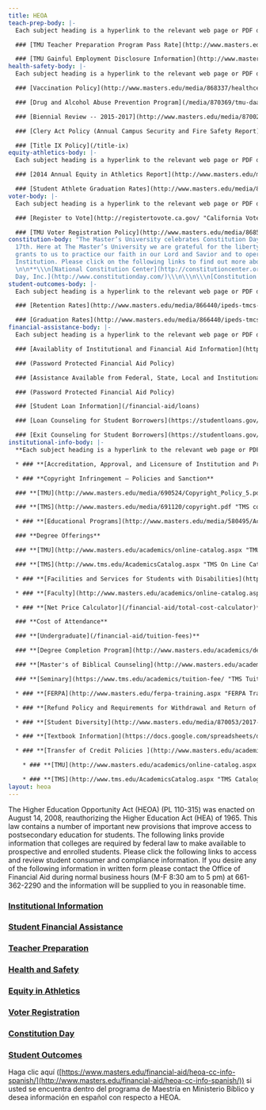 ```yaml
---
title: HEOA
teach-prep-body: |-
  Each subject heading is a hyperlink to the relevant web page or PDF document. Please click subject heading to access consumer information. Certain links are password protected. If you require access to password protected links please request username and passwords from your departments Vice President.

  ### [TMU Teacher Preparation Program Pass Rate](http://www.masters.edu/media/870054/titleii-2014-15-annualrpt.pdf "Annual Report Card 2016")

  ### [TMU Gainful Employment Disclosure Information](http://www.masters.edu/media/870057/131206-gedt-2017.html "TMU Gainful Employment")
health-safety-body: |-
  Each subject heading is a hyperlink to the relevant web page or PDF document. Please click subject heading to access consumer information.

  ### [Vaccination Policy](http://www.masters.edu/media/868337/healthcenter_vaccinepolicy.pdf "2015 Vaccine Policy")

  ### [Drug and Alcohol Abuse Prevention Program](/media/870369/tmu-daapp-2017-2018-4.pdf)

  ### [Biennial Review -- 2015-2017](http://www.masters.edu/media/870023/2015-17-biennial-report.pdf "2015-17 Biennial Report.pdf (1)")

  ### [Clery Act Policy (Annual Campus Security and Fire Safety Report)](/campus-safety)

  ### [Title IX Policy](/title-ix)
equity-athletics-body: |-
  Each subject heading is a hyperlink to the relevant web page or PDF document. Please click subject heading to access consumer information.

  ### [2014 Annual Equity in Athletics Report](http://www.masters.edu/media/866437/eada_data-2014.pdf "2014 EADA")

  ### [Student Athlete Graduation Rates](http://www.masters.edu/media/866439/ftf-athlete-grad-rates-2005-08-cohorts-male-and-female-sep-14-15.pdf "2015 Athletic Grad Rates")
voter-body: |-
  Each subject heading is a hyperlink to the relevant web page or PDF document. Please click subject heading to access consumer information.

  ### [Register to Vote](http://registertovote.ca.gov/ "California Voter Registration")

  ### [TMU Voter Registration Policy](http://www.masters.edu/media/868519/student-voter-registration-policy.pdf "Student Voter Registration Policy.pdf")
constitution-body: "The Master’s University celebrates Constitution Day every Sept.
  17th. Here at The Master’s University we are grateful for the liberty the Constitution
  grants to us to practice our faith in our Lord and Savior and to operate as a Christian
  Institution. Please click on the following links to find out more about our Constitution.
  \n\n**\\\n[National Constitution Center](http://constitutioncenter.org/constitutionday/)\\\n\\\n\\\n[Constitution
  Day, Inc.](http://www.constitutionday.com/)\\\n\\\n\\\n[Constitution Facts](http://constitutionday.cc/)**"
student-outcomes-body: |-
  Each subject heading is a hyperlink to the relevant web page or PDF document. Please click subject heading to access consumer information.

  ### [Retention Rates](http://www.masters.edu/media/866440/ipeds-tmcs-institution-profile-2013-14.pdf "2015 Student Outcomes Grad and Retention")

  ### [Graduation Rates](http://www.masters.edu/media/866440/ipeds-tmcs-institution-profile-2013-14.pdf "2015 Student Outcomes Grad and Retention")
financial-assistance-body: |-
  Each subject heading is a hyperlink to the relevant web page or PDF document. Please click subject heading to access consumer information. Certain links on this site are password protected. If you require access to password protected links please request username and passwords from your departments Vice President.

  ### [Availablity of Institutional and Financial Aid Information](http://www.masters.edu/academics/online-catalog.aspx "TMC On Line Catalog")

  ### (Password Protected Financial Aid Policy)

  ### [Assistance Available from Federal, State, Local and Institutional Programs](http://www.masters.edu/academics/online-catalog.aspx "TMC On line Catalog")

  ### (Password Protected Financial Aid Policy)

  ### [Student Loan Information](/financial-aid/loans)

  ### [Loan Counseling for Student Borrowers](https://studentloans.gov/myDirectLoan/index.action "Studentloans.gov")

  ### [Exit Counseling for Student Borrowers](https://studentloans.gov/myDirectLoan/index.action "studentloans.gov")
institutional-info-body: |-
  **Each subject heading is a hyperlink to the relevant web page or PDF document. Please click subject heading to access consumer information. If you desire any of the following information in written form please contact the Office of Financial Aid during normal business hours (M-F 8:30 am to 5 pm) at 661-362-2290 and the information will be supplied to you in reasonable time. (Complaint Notice: TMU provides the following link in order to comply with federal regulations that require us to provide students and prospective students with contact information for filing complaints with state officials that handle any student complaints. [http://www.bppe.ca.gov/enforcement/complaint.shtml](http://www.bppe.ca.gov/enforcement/complaint.shtml))**

  * ### **[Accreditation, Approval, and Licensure of Institution and Programs](http://www.masters.edu/media/870056/accreditation-information-2017.pdf "Accreditation Information 2017")**

  * ### **Copyright Infringement – Policies and Sanction**

  ### **[TMU](http://www.masters.edu/media/690524/Copyright_Policy_5.pdf "TMU copyright")**

  ### **[TMS](http://www.masters.edu/media/691120/copyright.pdf "TMS copyright")**

  * ### **[Educational Programs](http://www.masters.edu/media/580495/Academic%20Catalog%202013-2014.pdf "2013-14 Catalog")**

  ### **Degree Offerings**

  ### **[TMU](http://www.masters.edu/academics/online-catalog.aspx "TMU On line Catalog")**

  ### **[TMS](http://www.tms.edu/AcademicsCatalog.aspx "TMS On Line Catalog")**

  * ### **[Facilities and Services for Students with Disabilities](http://www.masters.edu/academics/online-catalog.aspx "TMU On Line Catalog")**

  * ### **[Faculty](http://www.masters.edu/academics/online-catalog.aspx "TMU On Line Catalog")**

  * ### **[Net Price Calculator](/financial-aid/total-cost-calculator)**

  ### **Cost of Attendance**

  ### **[Undergraduate](/financial-aid/tuition-fees)**

  ### **[Degree Completion Program](http://www.masters.edu/academics/degreecompletion/prospective-students/tuition.aspx "DCP Tuition and Fees")**

  ### **[Master's of Biblical Counseling](http://www.masters.edu/academics/graduate/financial-information/ "MABC Tuition and Fees")**

  ### **[Seminary](https://www.tms.edu/academics/tuition-fee/ "TMS Tuition and Fees")**

  * ### **[FERPA](http://www.masters.edu/ferpa-training.aspx "FERPA Training")**

  * ### **[Refund Policy and Requirements for Withdrawal and Return of Federal Financial Aid](http://www.masters.edu/academics/online-catalog.aspx "TMU On line Catalog")**

  * ### **[Student Diversity](http://www.masters.edu/media/870053/2017-student-diversity-fall-2016-tmus-enrollment-report.pdf "2017 Student Diversity - Fall 2016 TMUS Enrollment Report.pdf")**

  * ### **[Textbook Information](https://docs.google.com/spreadsheets/d/1M7831_d3lXA0KR4AeyYhCTzIh8YyaoHpeplIwSG-8XY/pubhtml)**

  * ### **[Transfer of Credit Policies ](http://www.masters.edu/academics/online-catalog.aspx "TMU catalogue")and [Articulation Agreements](/registrar)**

    * ### **[TMU](http://www.masters.edu/academics/online-catalog.aspx "TMU catalog")**

    * ### **[TMS](http://www.tms.edu/AcademicsCatalog.aspx "TMS Catalog")**
layout: heoa
---
```


The Higher Education Opportunity Act (HEOA) (PL 110-315) was enacted on August 14, 2008, reauthorizing the Higher Education Act (HEA) of 1965. This law contains a number of important new provisions that improve access to postsecondary education for students. The following links provide information that colleges are required by federal law to make available to prospective and enrolled students. Please click the following links to access and review student consumer and compliance information. If you desire any of the following information in written form please contact the Office of Financial Aid during normal business hours (M-F 8:30 am to 5 pm) at 661-362-2290 and the information will be supplied to you in reasonable time.

### [Institutional Information](#modal8)

### [Student Financial Assistance](#modal1)

### [Teacher Preparation](#modal2)

### [Health and Safety](#modal3)

### [Equity in Athletics](#modal4)

### [Voter Registration](#modal5)

### [Constitution Day](#modal6)

### [Student Outcomes](#modal7)

Haga clic aquí ([https://www.masters.edu/financial-aid/heoa-cc-info-spanish/](http://www.masters.edu/financial-aid/heoa-cc-info-spanish/)) si usted se encuentra dentro del programa de Maestría en Ministerio Bíblico y desea información en español con respecto a HEOA.